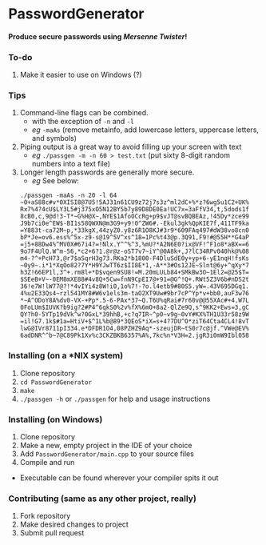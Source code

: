 # PasswordGenerator

#### Produce secure passwords using *Mersenne Twister*!

### To-do
1. Make it easier to use on Windows (?)

### Tips
1. Command-line flags can be combined.
    * with the exception of `-n` and `-l`
    * _eg_ `-maAs` (remove metainfo, add lowercase letters, uppercase letters, and symbols)
2. Piping output is a great way to avoid filling up your screen with text
    * _eg_ `./passgen -m -n 60 > test.txt` (put sixty 8-digit random numbers into a text file)
3. Longer length passwords are generally more secure.
    * _eg_ See below:
    ```
    ./passgen -maAs -n 20 -l 64 
    ~0+aS88c#v*0XISI8@7U5!5AJ31n61CU9z72j7s3z^ml2dC+%*z?6wg5u1C2+UK%
    Rx7%4?4cU$LY3L5#j375xO5N12BY5b7y89D8DE0Ea!UC7x=3aFfV34,t,5dods1f
    8cB0,c,9@d!3-T*~G%H@X~,NYE$1AfoOCcRg+p9$vJT@svBQBEAz,!45Dy*zce99
    J9b7ci0e^EW$-BI1s58QWXN@m3G9+y9!0^ZW6#.-Ekul3gk%QpKIE7f,411TF9ka
    =Y883t-ca72M~p,*33kgX,44zyZ0.y8z6R1O8KJ#3r9*609FAq497#dW38vo8cn0
    bP*Je=ov6.ess%^5x-z9-s@19^5V^xs^18=1Pc%t43@p.3Q91,F9!#@55H**G4aP
    =j5+88Dw4%^MV0X#67i4?=!Nlx.Y^^%^3,%mU?*A2N6E0?ix@VF!^F1o8*aBX==6
    9o7F4UlQ.W^m-56,*c2+6?1.@r@z-oST7v7~iY^@0A8k+,J?lC34RPv040hk@%08
    m4-?^+PcH73,@r7$aSqrH3g73.RKa2*b1800-F4DluSdE0y+yp+6-yE1nqH!fsKs
    ~0y9~.i*1*XqOo82?7Y*H9YJwTT6z$II8E*1,-A**3#Os12JE~Slnt@6y+^qXy*7
    h3Z!66EP1l,3^+.rm8l+*D$vqen9SU8!=M.20mLULb84+SMkBw3O~1El2=@25$T=
    $SEeB+V~-0EM8mXE88#4v8Q+5Cw=fnN9CpEI7@+91=@G^!Q+.RWt5Z3V6b#nDS2t
    36!e7W!lW77@?!*4vIYi4z8W!i0,1o%7!-?o.l4etb9#80S5.yW=.43V695DGq1.
    4%u2E33Qs4~rzl541MY8#W6v1els3m-taO2XT9Uw#9br7cP^Yp*v+bb0,auF3w76
    *~A^ODoY8A%dv0-VX-+Pp*.5-6-PAx*37~Q.T6U%qRai#7r60v@@55XAc#+4.W7L
    0FoLUm$IUVK?b9ig?2#P4^6qkS0%2v%fX%6mO+8a2-QlZe9Q,s^9KK2+Ews=3,gC
    QY?h0-5YTp19dVk^w?0GxL*39hhB,+c?q7IR~^p0~v9g~0vY#KX%TH1U33r58z9W
    =il!G7.1k$#1a=HtiV+$^1L%b@89*3QEoS*iX=s+4?7DU^O*ziT64Cta4CL4!8vT
    lwG@IVr8711pI334.e*DFDR1O4,08PZHZ9Aq*-szeujDR~tS0r7c@jf.^VWe@EV%
    6adDNR^^b~7@C89Pk1Xv%c3CKZBKB6357%A%,7kc%n*V3H=2.jgR3i0mW9Ibl058
    ```

### Installing (on a *NIX system)
1. Clone repository
2. `cd PasswordGenerator`
3. `make`
4. `./passgen -h` or `./passgen` for help and usage instructions

### Installing (on Windows)
1. Clone repository
2. Make a new, empty project in the IDE of your choice
3. Add `PasswordGenerator/main.cpp` to your source files
4. Compile and run
  * Executable can be found wherever your compiler spits it out
 
### Contributing (same as any other project, really)
1. Fork repository
2. Make desired changes to project
3. Submit pull request
